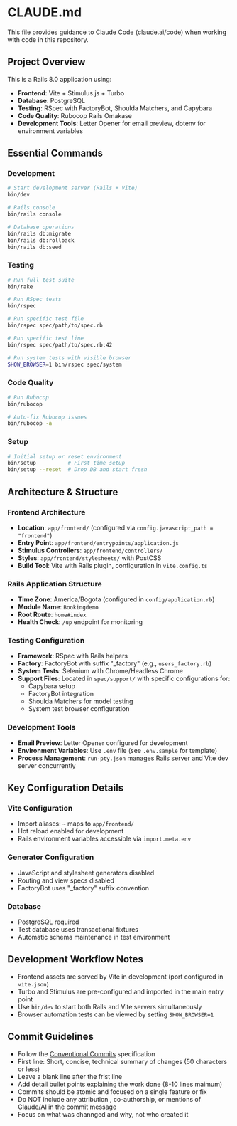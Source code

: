 # CLAUDE.md

This file provides guidance to Claude Code (claude.ai/code) when working with code in this repository.

## Project Overview

This is a Rails 8.0 application using:
- **Frontend**: Vite + Stimulus.js + Turbo
- **Database**: PostgreSQL
- **Testing**: RSpec with FactoryBot, Shoulda Matchers, and Capybara
- **Code Quality**: Rubocop Rails Omakase
- **Development Tools**: Letter Opener for email preview, dotenv for environment variables

## Essential Commands

### Development
```bash
# Start development server (Rails + Vite)
bin/dev

# Rails console
bin/rails console

# Database operations
bin/rails db:migrate
bin/rails db:rollback
bin/rails db:seed
```

### Testing
```bash
# Run full test suite
bin/rake

# Run RSpec tests
bin/rspec

# Run specific test file
bin/rspec spec/path/to/spec.rb

# Run specific test line
bin/rspec spec/path/to/spec.rb:42

# Run system tests with visible browser
SHOW_BROWSER=1 bin/rspec spec/system
```

### Code Quality
```bash
# Run Rubocop
bin/rubocop

# Auto-fix Rubocop issues
bin/rubocop -a
```

### Setup
```bash
# Initial setup or reset environment
bin/setup          # First time setup
bin/setup --reset  # Drop DB and start fresh
```

## Architecture & Structure

### Frontend Architecture
- **Location**: `app/frontend/` (configured via `config.javascript_path = "frontend"`)
- **Entry Point**: `app/frontend/entrypoints/application.js`
- **Stimulus Controllers**: `app/frontend/controllers/`
- **Styles**: `app/frontend/stylesheets/` with PostCSS
- **Build Tool**: Vite with Rails plugin, configuration in `vite.config.ts`

### Rails Application Structure
- **Time Zone**: America/Bogota (configured in `config/application.rb`)
- **Module Name**: `Bookingdemo`
- **Root Route**: `home#index`
- **Health Check**: `/up` endpoint for monitoring

### Testing Configuration
- **Framework**: RSpec with Rails helpers
- **Factory**: FactoryBot with suffix "_factory" (e.g., `users_factory.rb`)
- **System Tests**: Selenium with Chrome/Headless Chrome
- **Support Files**: Located in `spec/support/` with specific configurations for:
  - Capybara setup
  - FactoryBot integration
  - Shoulda Matchers for model testing
  - System test browser configuration

### Development Tools
- **Email Preview**: Letter Opener configured for development
- **Environment Variables**: Use `.env` file (see `.env.sample` for template)
- **Process Management**: `run-pty.json` manages Rails server and Vite dev server concurrently

## Key Configuration Details

### Vite Configuration
- Import aliases: `~` maps to `app/frontend/`
- Hot reload enabled for development
- Rails environment variables accessible via `import.meta.env`

### Generator Configuration
- JavaScript and stylesheet generators disabled
- Routing and view specs disabled
- FactoryBot uses "_factory" suffix convention

### Database
- PostgreSQL required
- Test database uses transactional fixtures
- Automatic schema maintenance in test environment

## Development Workflow Notes

- Frontend assets are served by Vite in development (port configured in `vite.json`)
- Turbo and Stimulus are pre-configured and imported in the main entry point
- Use `bin/dev` to start both Rails and Vite servers simultaneously
- Browser automation tests can be viewed by setting `SHOW_BROWSER=1`

## Commit Guidelines
- Follow the [Conventional Commits](https://www.conventionalcommits.org/en/v1.0.0/) specification
- First line: Short, concise, technical summary of changes (50 characters or less)
- Leave a blank line after the frist line
- Add detail bullet points explaining the work done (8-10 lines maimum)
-  Commits should be atomic and focused on a single feature or fix
- Do NOT include any attribution , co-authorship, or mentions of Claude/AI in the commit message
- Focus on what was channged and why, not who created it
